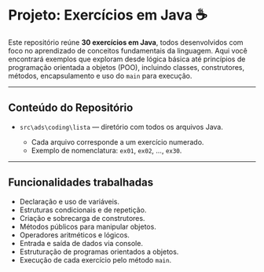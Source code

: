 # Projeto: Exercícios em Java ☕

Este repositório reúne **30 exercícios em Java**, todos desenvolvidos com foco no aprendizado de conceitos fundamentais da linguagem. Aqui você encontrará exemplos que exploram desde lógica básica até princípios de programação orientada a objetos (POO), incluindo classes, construtores, métodos, encapsulamento e uso do `main` para execução.

---

## Conteúdo do Repositório

* `src\ads\coding\lista` — diretório com todos os arquivos Java.

  * Cada arquivo corresponde a um exercício numerado.
  * Exemplo de nomenclatura: `ex01`, `ex02`, ..., `ex30`.

---

## Funcionalidades trabalhadas

* Declaração e uso de variáveis.
* Estruturas condicionais e de repetição.
* Criação e sobrecarga de construtores.
* Métodos públicos para manipular objetos.
* Operadores aritméticos e lógicos.
* Entrada e saída de dados via console.
* Estruturação de programas orientados a objetos.
* Execução de cada exercício pelo método `main`.
